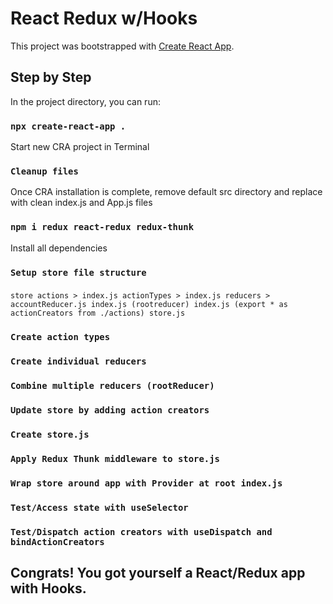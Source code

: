 # React Redux w/Hooks

This project was bootstrapped with [Create React App](https://github.com/facebook/create-react-app).

## Step by Step

In the project directory, you can run:

### `npx create-react-app .`

Start new CRA project in Terminal

### `Cleanup files`

Once CRA installation is complete, remove default src directory and replace with clean index.js and App.js files

### `npm i redux react-redux redux-thunk`

Install all dependencies

### `Setup store file structure`

###
`store
    actions >
        index.js
    actionTypes >
        index.js
    reducers >
        accountReducer.js
        index.js (rootreducer)
index.js (export * as actionCreators from ./actions)
store.js`
###

### `Create action types`


### `Create individual reducers`


### `Combine multiple reducers (rootReducer)`


### `Update store by adding action creators`


### `Create store.js`


### `Apply Redux Thunk middleware to store.js`


### `Wrap store around app with Provider at root index.js`


### `Test/Access state with useSelector`


### `Test/Dispatch action creators with useDispatch and bindActionCreators` 


## Congrats! You got yourself a React/Redux app with Hooks.
